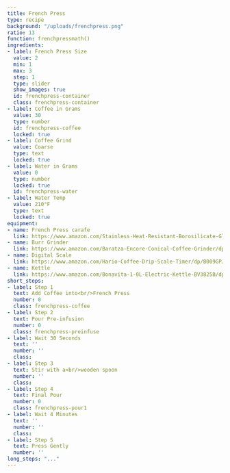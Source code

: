 ```yaml
---
title: French Press
type: recipe
background: "/uploads/frenchpress.png"
ratio: 13
function: frenchpressmath()
ingredients:
- label: French Press Size
  value: 2
  min: 1
  max: 3
  step: 1
  type: slider
  show_images: true
  id: frenchpress-container
  class: frenchpress-container
- label: Coffee in Grams
  value: 30
  type: number
  id: frenchpress-coffee
  locked: true
- label: Coffee Grind
  value: Coarse
  type: text
  locked: true
- label: Water in Grams
  value: 0
  type: number
  locked: true
  id: frenchpress-water
- label: Water Temp
  value: 210°F
  type: text
  locked: true
equipment:
- name: French Press carafe
  link: https://www.amazon.com/Stainless-Heat-Resistant-Borosilicate-Glass-2-Package/dp/B00DUHACEE/ref=sr_1_1_sspa?s=home-garden&ie=UTF8&qid=1516333361&sr=1-1-spons&keywords=french+press&psc=1
- name: Burr Grinder
  link: https://www.amazon.com/Baratza-Encore-Conical-Coffee-Grinder/dp/B007F183LK/ref=sr_1_2_sspa?s=home-garden&ie=UTF8&qid=1516333031&sr=1-2-spons&keywords=baratza+burr+grinder&psc=1
- name: Digital Scale
  link: https://www.amazon.com/Hario-Coffee-Drip-Scale-Timer/dp/B009GPJMOU/ref=pd_sim_79_7?_encoding=UTF8&pd_rd_i=B009GPJMOU&pd_rd_r=6EDS0M09SHYCMHZG0VKS&pd_rd_w=ZjxhR&pd_rd_wg=rMMrE&psc=1&refRID=6EDS0M09SHYCMHZG0VKS
- name: Kettle
  link: https://www.amazon.com/Bonavita-1-0L-Electric-Kettle-BV3825B/dp/B005YR0GDA/ref=sr_1_3?s=home-garden&ie=UTF8&qid=1516333092&sr=1-3&keywords=bona+vita+kettle
short_steps:
- label: Step 1
  text: Add Coffee into<br/>French Press
  number: 0
  class: frenchpress-coffee
- label: Step 2
  text: Pour Pre-infusion
  number: 0
  class: frenchpress-preinfuse
- label: Wait 30 Seconds
  text: ''
  number: ''
  class: 
- label: Step 3
  text: Stir with a<br/>wooden spoon
  number: ''
  class: 
- label: Step 4
  text: Final Pour
  number: 0
  class: frenchpress-pour1
- label: Wait 4 Minutes
  text: ''
  number: ''
  class: 
- label: Step 5
  text: Press Gently
  number: ''
long_steps: "..."
---
```


